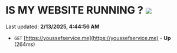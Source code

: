 # IS MY WEBSITE RUNNING ? [![](https://img.shields.io/static/v1?label=Sponsor&message=%E2%9D%A4&logo=GitHub&color=%23fe8e86)](https://github.com/sponsors/Youssef-Lehmam)

Last updated: **2/13/2025, 4:44:56 AM**

- `GET` [https://youssefservice.me](https://youssefservice.me) - **Up** (264ms)
